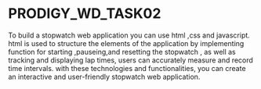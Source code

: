 # PRODIGY_WD_TASK02

To build a stopwatch web application you can use html ,css and javascript. html is used to structure the elements of the application by implementing function for starting ,pauseing,and resetting the stopwatch , as well as tracking and displaying lap times, users can accurately measure and record time intervals. with these technologies and functionalities, you can create an interactive and user-friendly stopwatch web application.
